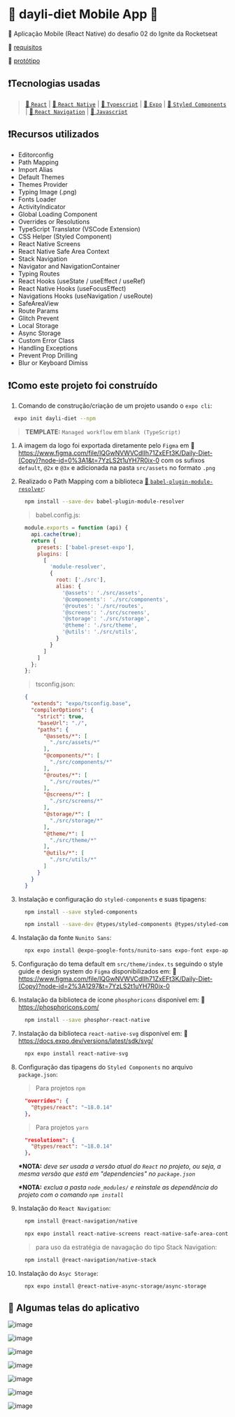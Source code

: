 # 🥓 dayli-diet Mobile App 🥕

🔰 Aplicação Mobile (React Native) do desafio 02 do Ignite da Rocketseat

  🔗 [requisitos](https://efficient-sloth-d85.notion.site/Desafio-02-Daily-Diet-98b7d85ec7e9428aa0f9f3bceed4380f)

  🔗 [protótipo](https://www.figma.com/file/KE3ZA17HLAzs1YL0EQbAoS/Daily-Diet-(Copy)?node-id=0%3A1&t=T4B71NxOS3JnGdhb-0)

## ❗Tecnologias usadas

> [🔗 `React`](https://pt-br.reactjs.org/) | [🔗 `React Native`](https://reactnative.dev/) | [🔗 `Typescript`](https://devdocs.io/typescript/) | [🔗 `Expo`](https://docs.expo.dev/) | [🔗 `Styled Components`](https://styled-components.com/) | [🔗 `React Navigation`](https://styled-components.com/) | [🔗 `Javascript`](https://developer.mozilla.org/en-US/docs/Web/JavaScript)

## ❗Recursos utilizados

- Editorconfig
- Path Mapping
- Import Alias
- Default Themes
- Themes Provider
- Typing Image (.png)
- Fonts Loader
- ActivityIndicator
- Global Loading Component
- Overrides or Resolutions
- TypeScript Translator (VSCode Extension)
- CSS Helper (Styled Component)
- React Native Screens
- React Native Safe Area Context
- Stack Navigation
- Navigator and NavigationContainer
- Typing Routes
- React Hooks (useState / useEffect / useRef)
- React Native Hooks (useFocusEffect)
- Navigations Hooks (useNavigation / useRoute)
- SafeAreaView
- Route Params
- Glitch Prevent
- Local Storage
- Async Storage
- Custom Error Class
- Handling Exceptions
- Prevent Prop Drilling
- Blur or Keyboard Dimiss

## ❗Como este projeto foi construído

1. Comando de construção/criação de um projeto usando o `expo cli`:

  ```sh
    expo init dayli-diet --npm
  ```

  > __TEMPLATE:__ `Managed workflow` em `blank (TypeScript)`

1. A imagem da logo foi exportada diretamente pelo `Figma` em 🔗 <https://www.figma.com/file/lQGwNVWVCdlIh71ZxEFt3K/Daily-Diet-(Copy)?node-id=0%3A1&t=7YzLS2t1uYH7R0ix-0> com os sufixos `default`, `@2x` e `@3x` e adicionada na pasta `src/assets` no formato `.png`

1. Realizado o Path Mapping com a biblioteca [🔗 `babel-plugin-module-resolver`](https://github.com/tleunen/babel-plugin-module-resolver):

    ```sh
      npm install --save-dev babel-plugin-module-resolver
    ```

    > babel.config.js:

    ```js
      module.exports = function (api) {
        api.cache(true);
        return {
          presets: ['babel-preset-expo'],
          plugins: [
            [
              'module-resolver',
              {
                root: ['./src'],
                alias: {
                  '@assets': './src/assets',
                  '@components': './src/components',
                  '@routes': './src/routes',
                  '@screens': './src/screens',
                  '@storage': './src/storage',
                  '@theme': './src/theme',
                  '@utils': './src/utils',
                }
              }
            ]
          ]
        };
      };
    ```

    > tsconfig.json:

    ```json
      {
        "extends": "expo/tsconfig.base",
        "compilerOptions": {
          "strict": true,
          "baseUrl": "./",
          "paths": {
            "@assets/*": [
              "./src/assets/*"
            ],
            "@components/*": [
              "./src/components/*"
            ],
            "@routes/*": [
              "./src/routes/*"
            ],
            "@screens/*": [
              "./src/screens/*"
            ],
            "@storage/*": [
              "./src/storage/*"
            ],
            "@theme/*": [
              "./src/theme/*"
            ],
            "@utils/*": [
              "./src/utils/*"
            ]
          }
        }
      }
    ```

1. Instalação e configuração do `styled-components` e suas tipagens:

    ```sh
      npm install --save styled-components
    ```

    ```sh
      npm install --save-dev @types/styled-components @types/styled-components-react-native
    ```

1. Instalação da fonte `Nunito Sans`:

    ```sh
      npx expo install @expo-google-fonts/nunito-sans expo-font expo-app-loading
    ```

1. Configuração do tema default em `src/theme/index.ts` seguindo o style guide e design system do `Figma` disponibilizados em: 🔗 <https://www.figma.com/file/lQGwNVWVCdlIh71ZxEFt3K/Daily-Diet-(Copy)?node-id=2%3A1297&t=7YzLS2t1uYH7R0ix-0>

1. Instalação da biblioteca de ícone `phosphoricons` disponível em: 🔗 <https://phosphoricons.com/>

    ```sh
      npm install --save phosphor-react-native
    ```

1. Instalação da biblioteca `react-native-svg` disponível em: 🔗 <https://docs.expo.dev/versions/latest/sdk/svg/>

    ```sh
      npx expo install react-native-svg
    ```

1. Configuração das tipagens do `Styled Components` no arquivo `package.json`:

    > Para projetos `npm`

    ```json
      "overrides": {
        "@types/react": "~18.0.14"
      },
    ```

    > Para projetos `yarn`

    ```json
      "resolutions": {
        "@types/react": "~18.0.14"
      },
    ```

    __*NOTA:__ _deve ser usada a versão atual do `React` no projeto, ou seja, a mesma versão que está em "dependencies" no `package.json`_

    __*NOTA:__ _exclua a pasta `node_modules/` e reinstale as dependência do projeto com o comando `npm install`_

1. Instalação do `React Navigation`:

    ```sh
      npm install @react-navigation/native
    ```

    ```sh
      npx expo install react-native-screens react-native-safe-area-context
    ```

    > para uso da estratégia de navagação do tipo Stack Navigation:

    ```sh
      npm install @react-navigation/native-stack
    ```

1. Instalação do `Asyc Storage`:

    ```sh
      npx expo install @react-native-async-storage/async-storage
    ```

## 🤳 Algumas telas do aplicativo

![image](https://user-images.githubusercontent.com/40807160/215308823-90ce1e04-1cc2-4e72-ae8b-a13cf15848cd.png)

![image](https://user-images.githubusercontent.com/40807160/215308851-745c2b15-21ba-4e76-bca7-7f08360ff681.png)

![image](https://user-images.githubusercontent.com/40807160/215308862-65862d72-2d18-40ac-88ff-63aa85e18701.png)

![image](https://user-images.githubusercontent.com/40807160/215308902-bf2bf776-8206-4679-8c4f-b8a21523a576.png)

![image](https://user-images.githubusercontent.com/40807160/215308916-beafb82c-51df-4066-9117-f3b265d39ec5.png)

![image](https://user-images.githubusercontent.com/40807160/215308930-304fbfaf-a1f8-484d-b995-7ab247b722d6.png)

![image](https://user-images.githubusercontent.com/40807160/215308939-d3f560b9-3c99-4f9b-80d2-bb036f35039f.png)
